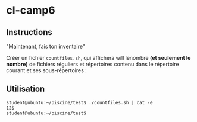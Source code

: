 # cl-camp6

## Instructions

"Maintenant, fais ton inventaire"

Créer un fichier `countfiles.sh`, qui affichera will lenombre **(et seulement le nombre)** de fichiers réguliers et répertoires contenu dans le répertoire courant et ses sous-répertoires :

## Utilisation

```console
student@ubuntu:~/piscine/test$ ./countfiles.sh | cat -e
12$
student@ubuntu:~/piscine/test$
```
